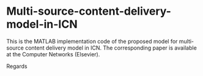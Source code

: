 # Multi-source-content-delivery-model-in-ICN
This is the MATLAB implementation code of the proposed model for multi-source content delivery model in ICN. The corresponding paper is available at the Computer Networks (Elsevier). 

Regards
